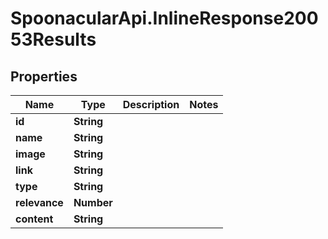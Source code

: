 # SpoonacularApi.InlineResponse20053Results

## Properties

Name | Type | Description | Notes
------------ | ------------- | ------------- | -------------
**id** | **String** |  | 
**name** | **String** |  | 
**image** | **String** |  | 
**link** | **String** |  | 
**type** | **String** |  | 
**relevance** | **Number** |  | 
**content** | **String** |  | 


